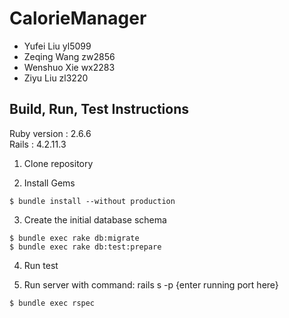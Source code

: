 # CalorieManager

  * Yufei Liu yl5099
  * Zeqing Wang zw2856
  * Wenshuo Xie wx2283
  * Ziyu Liu zl3220

## Build, Run, Test Instructions

Ruby version : 2.6.6  
Rails : 4.2.11.3

1. Clone repository

2. Install Gems

```
$ bundle install --without production
```

3. Create the initial database schema

```
$ bundle exec rake db:migrate
$ bundle exec rake db:test:prepare
```

4. Run test

5. Run server with command: rails s -p {enter running port here}
```
$ bundle exec rspec
```
